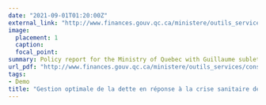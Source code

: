 ```yaml
---
date: "2021-09-01T01:20:00Z"
external_link: "http://www.finances.gouv.qc.ca/ministere/outils_services/consultations_publiques/communaute_universitaire_economique/2020_2021_relance_economique.asp"
image:
  placement: 1
  caption: 
  focal_point: 
summary: Policy report for the Ministry of Quebec with Guillaume sublet.
url_pdf: "http://www.finances.gouv.qc.ca/ministere/outils_services/consultations_publiques/communaute_universitaire_economique/propositions_relance_economique/RelanceEconomique_UdeM_Sublet_.pdf"
tags:
- Demo
title: "Gestion optimale de la dette en réponse à la crise sanitaire de la Covid-19"
---
```


